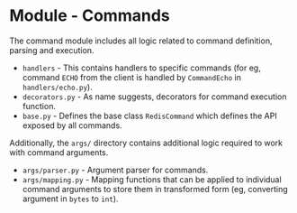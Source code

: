 # Module - Commands

The command module includes all logic related to command definition, parsing and execution.

- `handlers` - This contains handlers to specific commands (for eg, command `ECHO` from the client is handled by `CommandEcho` in `handlers/echo.py`).
- `decorators.py` - As name suggests, decorators for command execution function.
- `base.py` - Defines the base class `RedisCommand` which defines the API exposed by all commands.

Additionally, the `args/` directory contains additional logic required to work with command arguments.
- `args/parser.py` - Argument parser for commands.
- `args/mapping.py` - Mapping functions that can be applied to individual command arguments to store them in transformed form (eg, converting argument in `bytes` to `int`).
